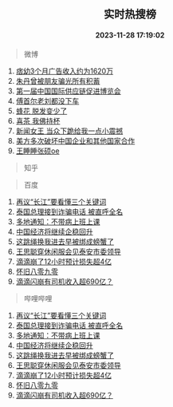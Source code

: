 <div align="center"><h2>实时热搜榜</h2><h4>2023-11-28 17:19:02</h4></div>

> 微博  

1. [痞幼3个月广告收入约为1620万](https://s.weibo.com/weibo?q=%23%E7%97%9E%E5%B9%BC3%E4%B8%AA%E6%9C%88%E5%B9%BF%E5%91%8A%E6%94%B6%E5%85%A5%E7%BA%A6%E4%B8%BA1620%E4%B8%87%23&t=31&band_rank=1&Refer=top)<br />
2. [朱丹曾被朋友骗光所有积蓄](https://s.weibo.com/weibo?q=%23%E6%9C%B1%E4%B8%B9%E6%9B%BE%E8%A2%AB%E6%9C%8B%E5%8F%8B%E9%AA%97%E5%85%89%E6%89%80%E6%9C%89%E7%A7%AF%E8%93%84%23&t=31&band_rank=2&Refer=top)<br />
3. [第一届中国国际供应链促进博览会](https://s.weibo.com/weibo?q=%23%E7%AC%AC%E4%B8%80%E5%B1%8A%E4%B8%AD%E5%9B%BD%E5%9B%BD%E9%99%85%E4%BE%9B%E5%BA%94%E9%93%BE%E4%BF%83%E8%BF%9B%E5%8D%9A%E8%A7%88%E4%BC%9A%23&t=31&band_rank=3&Refer=top)<br />
4. [傅首尔老刘都没下车](https://s.weibo.com/weibo?q=%23%E5%82%85%E9%A6%96%E5%B0%94%E8%80%81%E5%88%98%E9%83%BD%E6%B2%A1%E4%B8%8B%E8%BD%A6%23&t=31&band_rank=4&Refer=top)<br />
5. [蜂花 脱发变少了](https://s.weibo.com/weibo?q=%E8%9C%82%E8%8A%B1%20%E8%84%B1%E5%8F%91%E5%8F%98%E5%B0%91%E4%BA%86&t=31&band_rank=5&Refer=top)<br />
6. [喜茶 我佛持杯](https://s.weibo.com/weibo?q=%E5%96%9C%E8%8C%B6%20%E6%88%91%E4%BD%9B%E6%8C%81%E6%9D%AF&t=31&band_rank=6&Refer=top)<br />
7. [新闻女王 当众下跪给我一点小震撼](https://s.weibo.com/weibo?q=%E6%96%B0%E9%97%BB%E5%A5%B3%E7%8E%8B%20%E5%BD%93%E4%BC%97%E4%B8%8B%E8%B7%AA%E7%BB%99%E6%88%91%E4%B8%80%E7%82%B9%E5%B0%8F%E9%9C%87%E6%92%BC&t=31&band_rank=7&Refer=top)<br />
8. [美方多次破坏中国企业和其他国家合作](https://s.weibo.com/weibo?q=%23%E7%BE%8E%E6%96%B9%E5%A4%9A%E6%AC%A1%E7%A0%B4%E5%9D%8F%E4%B8%AD%E5%9B%BD%E4%BC%81%E4%B8%9A%E5%92%8C%E5%85%B6%E4%BB%96%E5%9B%BD%E5%AE%B6%E5%90%88%E4%BD%9C%23&t=31&band_rank=8&Refer=top)<br />
9. [王睡睡张硕oe](https://s.weibo.com/weibo?q=%23%E7%8E%8B%E7%9D%A1%E7%9D%A1%E5%BC%A0%E7%A1%95oe%23&t=31&band_rank=9&Refer=top)<br />

> 知乎  


> 百度  

1. [再议“长江”要看懂三个关键词](https://www.baidu.com/s?wd=%E5%86%8D%E8%AE%AE%E2%80%9C%E9%95%BF%E6%B1%9F%E2%80%9D%E8%A6%81%E7%9C%8B%E6%87%82%E4%B8%89%E4%B8%AA%E5%85%B3%E9%94%AE%E8%AF%8D&sa=fyb_news&rsv_dl=fyb_news)<br />
2. [泰国总理接到诈骗电话 被直呼全名](https://www.baidu.com/s?wd=%E6%B3%B0%E5%9B%BD%E6%80%BB%E7%90%86%E6%8E%A5%E5%88%B0%E8%AF%88%E9%AA%97%E7%94%B5%E8%AF%9D+%E8%A2%AB%E7%9B%B4%E5%91%BC%E5%85%A8%E5%90%8D&sa=fyb_news&rsv_dl=fyb_news)<br />
3. [多地通知：不带病上班上课](https://www.baidu.com/s?wd=%E5%A4%9A%E5%9C%B0%E9%80%9A%E7%9F%A5%EF%BC%9A%E4%B8%8D%E5%B8%A6%E7%97%85%E4%B8%8A%E7%8F%AD%E4%B8%8A%E8%AF%BE&sa=fyb_news&rsv_dl=fyb_news)<br />
4. [中国经济将继续企稳回升](https://www.baidu.com/s?wd=%E4%B8%AD%E5%9B%BD%E7%BB%8F%E6%B5%8E%E5%B0%86%E7%BB%A7%E7%BB%AD%E4%BC%81%E7%A8%B3%E5%9B%9E%E5%8D%87&sa=fyb_news&rsv_dl=fyb_news)<br />
5. [这跳绳换我进去早被绑成螃蟹了](https://www.baidu.com/s?wd=%E8%BF%99%E8%B7%B3%E7%BB%B3%E6%8D%A2%E6%88%91%E8%BF%9B%E5%8E%BB%E6%97%A9%E8%A2%AB%E7%BB%91%E6%88%90%E8%9E%83%E8%9F%B9%E4%BA%86&sa=fyb_news&rsv_dl=fyb_news)<br />
6. [王思聪穿休闲服会见泰安市委领导](https://www.baidu.com/s?wd=%E7%8E%8B%E6%80%9D%E8%81%AA%E7%A9%BF%E4%BC%91%E9%97%B2%E6%9C%8D%E4%BC%9A%E8%A7%81%E6%B3%B0%E5%AE%89%E5%B8%82%E5%A7%94%E9%A2%86%E5%AF%BC&sa=fyb_news&rsv_dl=fyb_news)<br />
7. [滴滴崩了12小时预计损失超4亿](https://www.baidu.com/s?wd=%E6%BB%B4%E6%BB%B4%E5%B4%A9%E4%BA%8612%E5%B0%8F%E6%97%B6%E9%A2%84%E8%AE%A1%E6%8D%9F%E5%A4%B1%E8%B6%854%E4%BA%BF&sa=fyb_news&rsv_dl=fyb_news)<br />
8. [怀旧八零九零](https://www.baidu.com/s?wd=%23%E6%80%80%E6%97%A7%E5%85%AB%E9%9B%B6%E4%B9%9D%E9%9B%B6%23&sa=fyb_news&rsv_dl=fyb_news)<br />
9. [滴滴闪崩有司机收入超690亿？](https://www.baidu.com/s?wd=%E6%BB%B4%E6%BB%B4%E9%97%AA%E5%B4%A9%E6%9C%89%E5%8F%B8%E6%9C%BA%E6%94%B6%E5%85%A5%E8%B6%85690%E4%BA%BF%EF%BC%9F&sa=fyb_news&rsv_dl=fyb_news)<br />

> 哔哩哔哩  

1. [再议“长江”要看懂三个关键词](https://www.baidu.com/s?wd=%E5%86%8D%E8%AE%AE%E2%80%9C%E9%95%BF%E6%B1%9F%E2%80%9D%E8%A6%81%E7%9C%8B%E6%87%82%E4%B8%89%E4%B8%AA%E5%85%B3%E9%94%AE%E8%AF%8D&sa=fyb_news&rsv_dl=fyb_news)<br />
2. [泰国总理接到诈骗电话 被直呼全名](https://www.baidu.com/s?wd=%E6%B3%B0%E5%9B%BD%E6%80%BB%E7%90%86%E6%8E%A5%E5%88%B0%E8%AF%88%E9%AA%97%E7%94%B5%E8%AF%9D+%E8%A2%AB%E7%9B%B4%E5%91%BC%E5%85%A8%E5%90%8D&sa=fyb_news&rsv_dl=fyb_news)<br />
3. [多地通知：不带病上班上课](https://www.baidu.com/s?wd=%E5%A4%9A%E5%9C%B0%E9%80%9A%E7%9F%A5%EF%BC%9A%E4%B8%8D%E5%B8%A6%E7%97%85%E4%B8%8A%E7%8F%AD%E4%B8%8A%E8%AF%BE&sa=fyb_news&rsv_dl=fyb_news)<br />
4. [中国经济将继续企稳回升](https://www.baidu.com/s?wd=%E4%B8%AD%E5%9B%BD%E7%BB%8F%E6%B5%8E%E5%B0%86%E7%BB%A7%E7%BB%AD%E4%BC%81%E7%A8%B3%E5%9B%9E%E5%8D%87&sa=fyb_news&rsv_dl=fyb_news)<br />
5. [这跳绳换我进去早被绑成螃蟹了](https://www.baidu.com/s?wd=%E8%BF%99%E8%B7%B3%E7%BB%B3%E6%8D%A2%E6%88%91%E8%BF%9B%E5%8E%BB%E6%97%A9%E8%A2%AB%E7%BB%91%E6%88%90%E8%9E%83%E8%9F%B9%E4%BA%86&sa=fyb_news&rsv_dl=fyb_news)<br />
6. [王思聪穿休闲服会见泰安市委领导](https://www.baidu.com/s?wd=%E7%8E%8B%E6%80%9D%E8%81%AA%E7%A9%BF%E4%BC%91%E9%97%B2%E6%9C%8D%E4%BC%9A%E8%A7%81%E6%B3%B0%E5%AE%89%E5%B8%82%E5%A7%94%E9%A2%86%E5%AF%BC&sa=fyb_news&rsv_dl=fyb_news)<br />
7. [滴滴崩了12小时预计损失超4亿](https://www.baidu.com/s?wd=%E6%BB%B4%E6%BB%B4%E5%B4%A9%E4%BA%8612%E5%B0%8F%E6%97%B6%E9%A2%84%E8%AE%A1%E6%8D%9F%E5%A4%B1%E8%B6%854%E4%BA%BF&sa=fyb_news&rsv_dl=fyb_news)<br />
8. [怀旧八零九零](https://www.baidu.com/s?wd=%23%E6%80%80%E6%97%A7%E5%85%AB%E9%9B%B6%E4%B9%9D%E9%9B%B6%23&sa=fyb_news&rsv_dl=fyb_news)<br />
9. [滴滴闪崩有司机收入超690亿？](https://www.baidu.com/s?wd=%E6%BB%B4%E6%BB%B4%E9%97%AA%E5%B4%A9%E6%9C%89%E5%8F%B8%E6%9C%BA%E6%94%B6%E5%85%A5%E8%B6%85690%E4%BA%BF%EF%BC%9F&sa=fyb_news&rsv_dl=fyb_news)<br />
